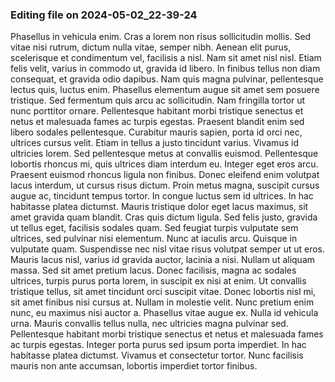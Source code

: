 

### Editing file on 2024-05-02_22-39-24

Phasellus in vehicula enim. Cras a lorem non risus sollicitudin mollis. Sed vitae nisi rutrum, dictum nulla vitae, semper nibh. Aenean elit purus, scelerisque et condimentum vel, facilisis a nisl. Nam sit amet nisl nisl. Etiam felis velit, varius in commodo ut, gravida id libero. In finibus tellus non diam consequat, et gravida odio dapibus.
Nam quis magna pulvinar, pellentesque lectus quis, luctus enim. Phasellus elementum augue sit amet sem posuere tristique. Sed fermentum quis arcu ac sollicitudin. Nam fringilla tortor ut nunc porttitor ornare. Pellentesque habitant morbi tristique senectus et netus et malesuada fames ac turpis egestas. Praesent blandit enim sed libero sodales pellentesque. Curabitur mauris sapien, porta id orci nec, ultrices cursus velit.
Etiam in tellus a justo tincidunt varius. Vivamus id ultricies lorem. Sed pellentesque metus at convallis euismod. Pellentesque lobortis rhoncus mi, quis ultrices diam interdum eu. Integer eget eros arcu. Praesent euismod rhoncus ligula non finibus. Donec eleifend enim volutpat lacus interdum, ut cursus risus dictum. Proin metus magna, suscipit cursus augue ac, tincidunt tempus tortor. In congue luctus sem id ultrices. In hac habitasse platea dictumst. Mauris tristique dolor eget lacus maximus, sit amet gravida quam blandit. Cras quis dictum ligula.
Sed felis justo, gravida ut tellus eget, facilisis sodales quam. Sed feugiat turpis vulputate sem ultrices, sed pulvinar nisi elementum. Nunc at iaculis arcu. Quisque in vulputate quam. Suspendisse nec nisl vitae risus volutpat semper ut ut eros. Mauris lacus nisl, varius id gravida auctor, lacinia a nisi. Nullam ut aliquam massa. Sed sit amet pretium lacus. Donec facilisis, magna ac sodales ultrices, turpis purus porta lorem, in suscipit ex nisi at enim. Ut convallis tristique tellus, sit amet tincidunt orci suscipit vitae. Donec lobortis nisl mi, sit amet finibus nisi cursus at. Nullam in molestie velit. Nunc pretium enim nunc, eu maximus nisi auctor a. Phasellus vitae augue ex.
Nulla id vehicula urna. Mauris convallis tellus nulla, nec ultricies magna pulvinar sed. Pellentesque habitant morbi tristique senectus et netus et malesuada fames ac turpis egestas. Integer porta purus sed ipsum porta imperdiet. In hac habitasse platea dictumst. Vivamus et consectetur tortor. Nunc facilisis mauris non ante accumsan, lobortis imperdiet tortor finibus.


